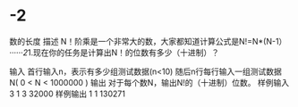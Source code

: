 # -2
数的长度
描述
    N！阶乘是一个非常大的数，大家都知道计算公式是N!=N*(N-1）······*2*1.现在你的任务是计算出N！的位数有多少（十进制）？

输入
首行输入n，表示有多少组测试数据(n<10)
随后n行每行输入一组测试数据 N( 0 < N < 1000000 )
输出
对于每个数N，输出N!的（十进制）位数。
样例输入
3
1
3
32000
样例输出
1
1
130271
